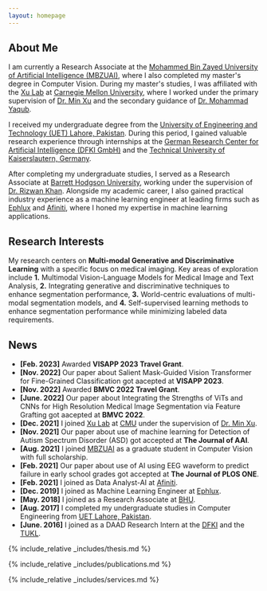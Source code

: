 ```yaml
---
layout: homepage
---
```


## About Me

I am currently a Research Associate at the [Mohammed Bin Zayed University of Artificial Intelligence (MBZUAI)](http://www.mbzuai.ac.ae), where I also completed my master's degree in Computer Vision. During my master's studies, I was affiliated with the [Xu Lab](https://xulabs.github.io/) at [Carnegie Mellon University](https://www.cmu.edu/), where I worked under the primary supervision of [Dr. Min Xu](https://xulabs.github.io/min-xu/) and the secondary guidance of [Dr. Mohammad Yaqub](https://mbzuai.ac.ae/study/faculty/mohammad-yaqub/).

I received my undergraduate degree from the [University of Engineering and Technology (UET) Lahore, Pakistan](https://www.uet.edu.pk/home/). During this period, I gained valuable research experience through internships at the [German Research Center for Artificial Intelligence (DFKI GmbH)](https://www.dfki.de/web) and the [Technical University of Kaiserslautern, Germany](https://rptu.de/en/).

After completing my undergraduate studies, I served as a Research Associate at [Barrett Hodgson University](https://www.shu.edu.pk/), working under the supervision of [Dr. Rizwan Khan](https://sites.google.com/site/drkhanrizwan17/). Alongside my academic career, I also gained practical industry experience as a machine learning engineer at leading firms such as [Ephlux](https://www.ephlux.com/) and [Afiniti](https://www.afiniti.com/), where I honed my expertise in machine learning applications.

## Research Interests

My research centers on **Multi-modal Generative and Discriminative Learning** with a specific focus on medical imaging. Key areas of exploration include **1.** Multimodal Vision-Language Models for Medical Image and Text Analysis, **2.** Integrating generative and discriminative techniques to enhance segmentation performance, **3.** World-centric evaluations of multi-modal segmentation models, and **4.** Self-supervised learning methods to enhance segmentation performance while minimizing labeled data requirements.

## News
- **[Feb. 2023]** Awarded <strong>VISAPP 2023 Travel Grant</strong>.
- **[Nov. 2022]** Our paper about Salient Mask-Guided Vision Transformer for Fine-Grained Classification got aacepted at <strong>VISAPP 2023</strong>.
- **[Nov. 2022]** Awarded <strong>BMVC 2022 Travel Grant</strong>.
- **[June. 2022]** Our paper about Integrating the Strengths of ViTs and CNNs for High Resolution Medical Image Segmentation via Feature Grafting got aacepted at <strong>BMVC 2022</strong>.
- **[Dec. 2021]** I joined [Xu Lab](https://xulabs.github.io/) at [CMU](https://www.cmu.edu/) under the supervision of [Dr. Min Xu](https://xulabs.github.io/min-xu/).
- **[Nov. 2021]** Our paper about use of machine learning for Detection of Autism Spectrum Disorder (ASD) got accepted at <strong>The Journal of AAI</strong>.
- **[Aug. 2021]** I joined [MBZUAI](http://www.mbzuai.ac.ae) as a graduate student in Computer Vision with full scholarship.
- **[Feb. 2021]** Our paper about use of AI using EEG waveform to predict failure in early school grades got accepted at <strong>The Journal of PLOS ONE</strong>.
- **[Feb. 2021]** I joined as Data Analyst-AI at [Afiniti](https://www.afiniti.com/).
- **[Dec. 2019]** I joined as Machine Learning Engineer at [Ephlux](https://www.ephlux.com/).
- **[May. 2018]** I joined as a Research Associate at [BHU](https://www.shu.edu.pk/).
- **[Aug. 2017]** I completed my undergraduate studies in Computer Engineering from [UET Lahore, Pakistan](https://www.uet.edu.pk/home/).
- **[June. 2016]** I joined as a DAAD Research Intern at the [DFKI](https://www.dfki.de/web) and the [TUKL](https://rptu.de/en/).

{% include_relative _includes/thesis.md %}

{% include_relative _includes/publications.md %}

{% include_relative _includes/services.md %}

